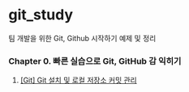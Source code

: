 # git_study
팀 개발을 위한 Git, Github 시작하기 예제 및 정리

### Chapter 0. 빠른 실습으로 Git, GitHub 감 익히기

1. [[Git] Git 설치 및 로컬 저장소 커밋 관리]()
